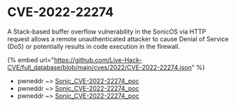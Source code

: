 # CVE-2022-22274

A Stack-based buffer overflow vulnerability in the SonicOS via HTTP request allows a remote unauthenticated attacker to cause Denial of Service (DoS) or potentially results in code execution in the firewall.

{% embed url="https://github.com/Live-Hack-CVE/full_database/blob/main/cves/2022/CVE-2022-22274.json" %}


* pwneddr ~> [Sonic_CVE-2022-22274_poc](https://www.alice-snow.ru/2022/database/cve-2022-22274/sonic_cve-2022-22274_poc-pwneddr)
* pwneddr ~> [Sonic_CVE-2022-22274_poc](https://www.alice-snow.ru/2022/database/cve-2022-22274/sonic_cve-2022-22274_poc-pwneddr)
* pwneddr ~> [Sonic_CVE-2022-22274_poc](https://www.alice-snow.ru/2022/database/cve-2022-22274/sonic_cve-2022-22274_poc-pwneddr)